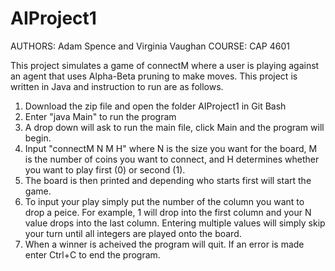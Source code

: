 # AIProject1
AUTHORS: Adam Spence and Virginia Vaughan
COURSE: CAP 4601

This project simulates a game of connectM where a user is playing against an agent that uses Alpha-Beta pruning to make moves.
This project is written in Java and instruction to run are as follows.
1. Download the zip file and open the folder AIProject1 in Git Bash
2. Enter "java Main" to run the program
3. A drop down will ask to run the main file, click Main and the program will begin.
4. Input "connectM N M H" where N is the size you want for the board, M is the number of coins you want to connect, and H determines whether you want to play first (0) or second (1).
5. The board is then printed and depending who starts first will start the game. 
6. To input your play simply put the number of the column you want to drop a peice. For example, 1 will drop into the first column and your N value drops into the last column. Entering multiple values will simply skip your turn until all integers are played onto the board.
7. When a winner is acheived the program will quit. If an error is made enter Ctrl+C to end the program.  
